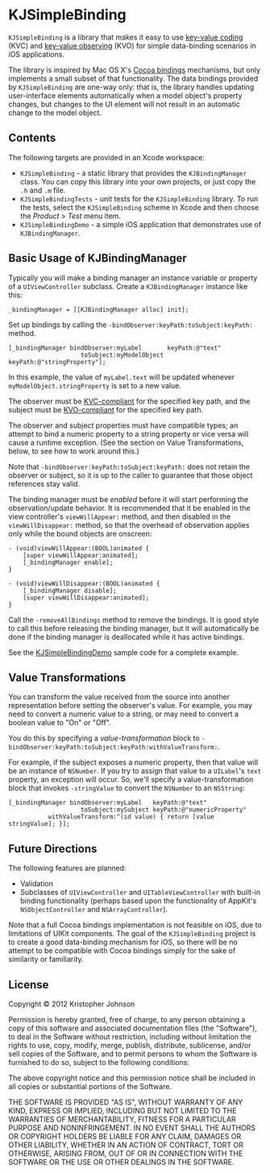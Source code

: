 # KJSimpleBinding

`KJSimpleBinding` is a library that makes it easy to use [key-value coding](http://developer.apple.com/library/mac/#documentation/Cocoa/Conceptual/KeyValueCoding/Articles/KeyValueCoding.html) (KVC) and [key-value observing](https://developer.apple.com/library/mac/#documentation/cocoa/Conceptual/KeyValueObserving/KeyValueObserving.html) (KVO) for simple data-binding scenarios in iOS applications.

The library is inspired by Mac OS X's [Cocoa bindings](http://developer.apple.com/library/mac/#documentation/Cocoa/Conceptual/CocoaBindings/CocoaBindings.html) mechanisms, but only implements a small subset of that functionality. The data bindings provided by `KJSimpleBinding` are one-way only: that is, the library handles updating user-interface elements automatically when a model object's property changes, but changes to the UI element will not result in an automatic change to the model object.


## Contents

The following targets are provided in an Xcode workspace:

- `KJSimpleBinding` - a static library that provides the `KJBindingManager` class. You can copy this library into your own projects, or just copy the `.h` and `.m` file.
- `KJSimpleBindingTests` - unit tests for the `KJSimpleBinding` library. To run the tests, select the `KJSimpleBinding` scheme in Xcode and then choose the *Product* > *Test* menu item.
- `KJSimpleBindingDemo` - a simple iOS application that demonstrates use of `KJBindingManager`.


## Basic Usage of KJBindingManager

Typically you will make a binding manager an instance variable or property of a `UIViewController` subclass.  Create a `KJBindingManager` instance like this:

    _bindingManager = [[KJBindingManager alloc] init];
    
Set up bindings by calling the `-bindObserver:keyPath:toSubject:keyPath:` method.

    [_bindingManager bindObserver:myLabel       keyPath:@"text"
                        toSubject:myModelObject keyPath:@"stringProperty"];

In this example, the value of `myLabel.text` will be updated whenever `myModelObject.stringProperty` is set to a new value.

The observer must be [KVC-compliant](http://developer.apple.com/library/ios/#documentation/cocoa/conceptual/KeyValueCoding/Articles/Compliant.html) for the specified key path, and the subject must be [KVO-compliant](http://developer.apple.com/library/ios/#DOCUMENTATION/Cocoa/Conceptual/KeyValueObserving/Articles/KVOCompliance.html) for the specified key path. 

The observer and subject properties must have compatible types; an attempt to bind a numeric property to a string property or vice versa will cause a runtime exception. (See the section on Value Transformations, below, to see how to work around this.)

Note that `-bindObserver:keyPath:toSubject:keyPath:` does not retain the observer or subject, so it is up to the caller to guarantee that those object references stay valid.

The binding manager must be _enabled_ before it will start performing the observation/update behavior.  It is recommended that it be enabled in the view controller's `viewWillAppear:` method, and then disabled in the `viewWillDisappear:` method, so that the overhead of observation applies only while the bound objects are onscreen:

    - (void)viewWillAppear:(BOOL)animated {
        [super viewWillAppear:animated];
        [_bindingManager enable];
    }

    - (void)viewWillDisappear:(BOOL)animated {
        [_bindingManager disable];
        [super viewWillDisappear:animated];
    }

Call the `-removeAllBindings` method to remove the bindings.  It is good style to call this before releasing the binding manager, but it will automatically be done if the binding manager is deallocated while it has active bindings.

See the [KJSimpleBindingDemo](http://github.com/kristopherjohnson/KJSimpleBinding/blob/master/KJSimpleBindingDemo/ViewController.m) sample code for a complete example.


## Value Transformations

You can transform the value received from the source into another representation before setting the observer's value.  For example, you may need to convert a numeric value to a string, or may need to convert a boolean value to "On" or "Off".

You do this by specifying a _value-transformation_ block to `-bindObserver:keyPath:toSubject:keyPath:withValueTransform:`.

For example, if the subject exposes a numeric property, then that value will be an instance of `NSNumber`. If you try to assign that value to a `UILabel`'s `text` property, an exception will occur. So, we'll specify a value-transformation block that invokes `-stringValue` to convert the `NSNumber` to an `NSString`:

    [_bindingManager bindObserver:myLabel   keyPath:@"text"
                        toSubject:mySubject keyPath:@"numericProperty"
               withValueTransform:^(id value) { return [value stringValue]; }];



## Future Directions

The following features are planned:

- Validation
- Subclasses of `UIViewController` and `UITableViewController` with built-in binding functionality (perhaps based upon the functionality of AppKit's `NSObjectController` and `NSArrayController`).

Note that a full Cocoa bindings implementation is not feasible on iOS, due to limitations of UIKit components.  The goal of the `KJSimpleBinding` project is to create a good data-binding mechanism for iOS, so there will be no attempt to be compatible with Cocoa bindings simply for the sake of similarity or familiarity.


## License

Copyright &copy; 2012 Kristopher Johnson
 
Permission is hereby granted, free of charge, to any person obtaining a copy
of this software and associated documentation files (the "Software"), to deal
in the Software without restriction, including without limitation the rights
to use, copy, modify, merge, publish, distribute, sublicense, and/or sell
copies of the Software, and to permit persons to whom the Software is
furnished to do so, subject to the following conditions:

The above copyright notice and this permission notice shall be included in
all copies or substantial portions of the Software.

THE SOFTWARE IS PROVIDED "AS IS", WITHOUT WARRANTY OF ANY KIND, EXPRESS OR
IMPLIED, INCLUDING BUT NOT LIMITED TO THE WARRANTIES OF MERCHANTABILITY,
FITNESS FOR A PARTICULAR PURPOSE AND NONINFRINGEMENT. IN NO EVENT SHALL THE
AUTHORS OR COPYRIGHT HOLDERS BE LIABLE FOR ANY CLAIM, DAMAGES OR OTHER
LIABILITY, WHETHER IN AN ACTION OF CONTRACT, TORT OR OTHERWISE, ARISING FROM,
OUT OF OR IN CONNECTION WITH THE SOFTWARE OR THE USE OR OTHER DEALINGS IN
THE SOFTWARE.
